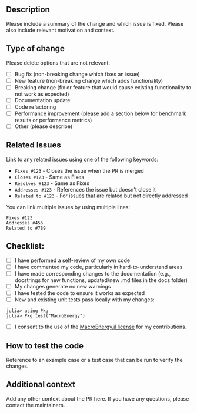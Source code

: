 ## Description
Please include a summary of the change and which issue is fixed. Please also include relevant motivation and context.

## Type of change
Please delete options that are not relevant.

- [ ] Bug fix (non-breaking change which fixes an issue)
- [ ] New feature (non-breaking change which adds functionality)
- [ ] Breaking change (fix or feature that would cause existing functionality to not work as expected)
- [ ] Documentation update
- [ ] Code refactoring
- [ ] Performance improvement (please add a section below for benchmark results or performance metrics)
- [ ] Other (please describe)

## Related Issues
Link to any related issues using one of the following keywords:
- `Fixes #123` - Closes the issue when the PR is merged
- `Closes #123` - Same as Fixes
- `Resolves #123` - Same as Fixes
- `Addresses #123` - References the issue but doesn't close it
- `Related to #123` - For issues that are related but not directly addressed

You can link multiple issues by using multiple lines:
```
Fixes #123
Addresses #456
Related to #789
```

## Checklist:
- [ ] I have performed a self-review of my own code
- [ ] I have commented my code, particularly in hard-to-understand areas
- [ ] I have made corresponding changes to the documentation (e.g., docstrings for new functions, updated/new .md files in the docs folder)
- [ ] My changes generate no new warnings
- [ ] I have tested the code to ensure it works as expected
- [ ] New and existing unit tests pass locally with my changes:
```
julia> using Pkg
julia> Pkg.test("MacroEnergy")
```
- [ ] I consent to the use of the [MacroEnergy.jl license](https://github.com/MacroEnergy/MacroEnergy.jl/blob/main/LICENSE) for my contributions.

## How to test the code
Reference to an example case or a test case that can be run to verify the changes.

## Additional context
Add any other context about the PR here. If you have any questions, please contact the maintainers.